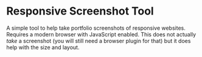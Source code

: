 # Responsive Screenshot Tool #

A simple tool to help take portfolio screenshots of responsive websites.
Requires a modern browser with JavaScript enabled. This does not actually
_take_ a screenshot (you will still need a browser plugin for that) but it
does help with the size and layout.
